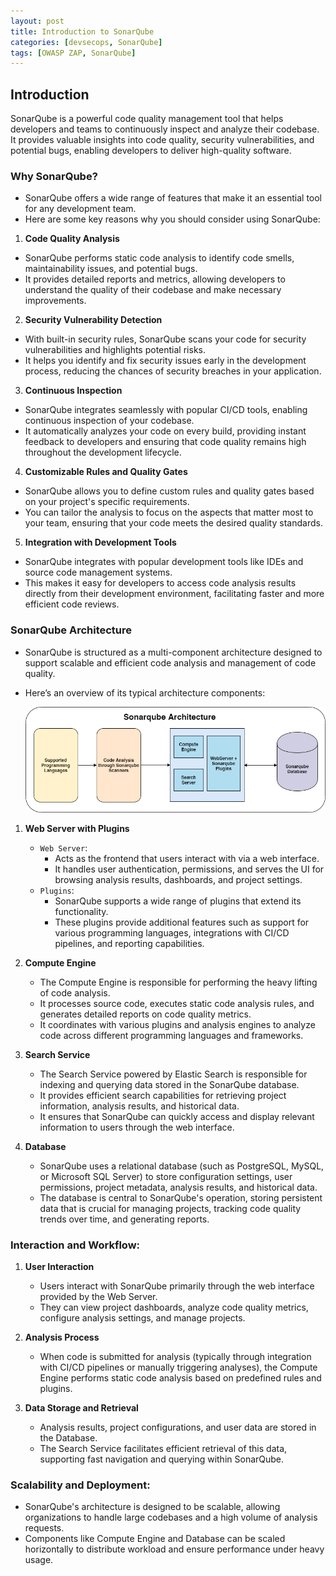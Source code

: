 ```yaml
---
layout: post
title: Introduction to SonarQube
categories: [devsecops, SonarQube]
tags: [OWASP ZAP, SonarQube]
---
```


## Introduction
SonarQube is a powerful code quality management tool that helps developers and teams to continuously inspect and analyze their codebase. It provides valuable insights into code quality, security vulnerabilities, and potential bugs, enabling developers to deliver high-quality software.

### Why SonarQube?
- SonarQube offers a wide range of features that make it an essential tool for any development team. 
- Here are some key reasons why you should consider using SonarQube:

1. **Code Quality Analysis**
- SonarQube performs static code analysis to identify code smells, maintainability issues, and potential bugs. 
- It provides detailed reports and metrics, allowing developers to understand the quality of their codebase and make necessary improvements.

2. **Security Vulnerability Detection**
- With built-in security rules, SonarQube scans your code for security vulnerabilities and highlights potential risks. 
- It helps you identify and fix security issues early in the development process, reducing the chances of security breaches in your application.

3. **Continuous Inspection**
- SonarQube integrates seamlessly with popular CI/CD tools, enabling continuous inspection of your codebase.
- It automatically analyzes your code on every build, providing instant feedback to developers and ensuring that code quality remains high throughout the development lifecycle.

4. **Customizable Rules and Quality Gates**
- SonarQube allows you to define custom rules and quality gates based on your project's specific requirements. 
- You can tailor the analysis to focus on the aspects that matter most to your team, ensuring that your code meets the desired quality standards.

5. **Integration with Development Tools**
- SonarQube integrates with popular development tools like IDEs and source code management systems. 
- This makes it easy for developers to access code analysis results directly from their development environment, facilitating faster and more efficient code reviews.


### SonarQube Architecture
- SonarQube is structured as a multi-component architecture designed to support scalable and efficient code analysis and management of code quality. 
- Here’s an overview of its typical architecture components:

    ![SonarQube Architecture](/assets/img/devsecops/sonarqube/architecture.png)

1. **Web Server with Plugins**
    - `Web Server`: 
        + Acts as the frontend that users interact with via a web interface. 
        + It handles user authentication, permissions, and serves the UI for browsing analysis results, dashboards, and project settings.
    - `Plugins`: 
        + SonarQube supports a wide range of plugins that extend its functionality. 
        + These plugins provide additional features such as support for various programming languages, integrations with CI/CD pipelines, and reporting capabilities.

2. **Compute Engine**
    - The Compute Engine is responsible for performing the heavy lifting of code analysis. 
    - It processes source code, executes static code analysis rules, and generates detailed reports on code quality metrics.
    - It coordinates with various plugins and analysis engines to analyze code across different programming languages and frameworks.

3. **Search Service**
    - The Search Service powered by Elastic Search is responsible for indexing and querying data stored in the SonarQube database. 
    - It provides efficient search capabilities for retrieving project information, analysis results, and historical data.
    - It ensures that SonarQube can quickly access and display relevant information to users through the web interface.

4. **Database**
    - SonarQube uses a relational database (such as PostgreSQL, MySQL, or Microsoft SQL Server) to store configuration settings, user permissions, project metadata, analysis results, and historical data.
    - The database is central to SonarQube's operation, storing persistent data that is crucial for managing projects, tracking code quality trends over time, and generating reports.

### Interaction and Workflow:

1. **User Interaction** 
    - Users interact with SonarQube primarily through the web interface provided by the Web Server. 
    - They can view project dashboards, analyze code quality metrics, configure analysis settings, and manage projects.

2. **Analysis Process**
    - When code is submitted for analysis (typically through integration with CI/CD pipelines or manually triggering analyses), the Compute Engine performs static code analysis based on predefined rules and plugins.

3. **Data Storage and Retrieval**
    - Analysis results, project configurations, and user data are stored in the Database. 
    - The Search Service facilitates efficient retrieval of this data, supporting fast navigation and querying within SonarQube.

### Scalability and Deployment:
- SonarQube's architecture is designed to be scalable, allowing organizations to handle large codebases and a high volume of analysis requests.
- Components like Compute Engine and Database can be scaled horizontally to distribute workload and ensure performance under heavy usage.
